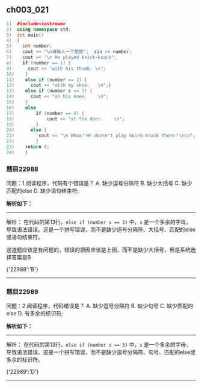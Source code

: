 ## ch003_021
``` c++
1)  #include<iostream>
2)  using namespace std;
3)  int main()
4)  {
5)    int number;
6)    cout << "\n请输人一个整数";  cin >> number;
7)    cout << "\n He played knick-knack";
8)    if (number == 1) {          
9)      cout << "with his thumb. \n";
10)    }
11)    else if (number == 2) {
12)      cout << "with my shoe.   \n";}
13)    else if (number s == 3) {
14)      cout << "on his knee.    \n";
15)    }
16)    else
17)        if (number == 4) {
18)            cout << "at the door.    \n";
19)        }
20)      else {                          
21)         cout << "\n Whoa！He doesn't play knick-knack there！\n\n";
22)        }
23)    return 0;
24)    }

```
### 题目22988
问题：1.阅读程序，代码有个错误是？
A.  缺少逗号分隔符
B.  缺少大括号
C.  缺少匹配的else
D.  缺少语句结束符;


**解析如下：**

------

解析：
在代码的第13行，`else if (number s == 3)` 中，`s` 是一个多余的字母，导致语法错误。这是一个拼写错误，而不是缺少逗号分隔符、大括号、匹配的else或语句结束符。

这道题应该是有问题的，错误的原因应该是上因，而不是缺少大括号，但是系统选择答案是B

{'22988':'B'}

------

### 题目22989
问题：2.阅读程序，代码错误是？
A.  缺少逗号分隔符
B.  缺少句号
C.  缺少匹配的else
D.  有多余的标识符;


**解析如下：**

------

解析：
在代码的第13行，`else if (number s == 3)` 中，`s` 是一个多余的字母，导致语法错误。这是一个拼写错误，而不是缺少逗号分隔符、句号、匹配的else或多余的标识符。

{'22989':'D'}

------

